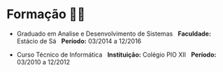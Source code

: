 # Formação :man_student:
- Graduado em Analise e Desenvolvimento de Sistemas &nbsp;
        **Faculdade:** Estácio de Sá &nbsp; 
        **Período:** 03/2014 a 12/2016 &nbsp; 

- Curso Técnico de Informática &nbsp; 
        **Instituição:** Colégio PIO XII &nbsp; 
        **Período:** 03/2010 a 12/2012 &nbsp; 

